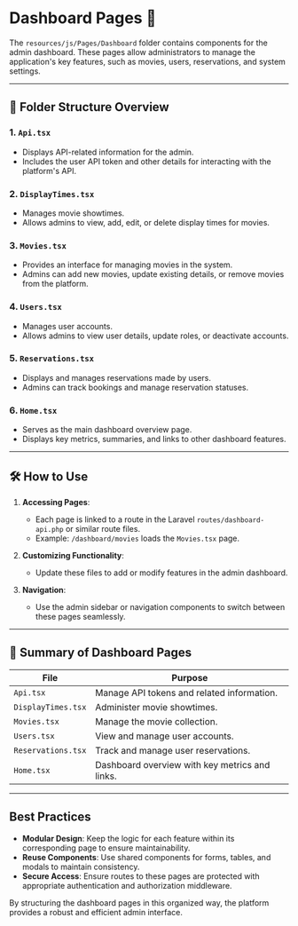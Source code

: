# Dashboard Pages 📂

The `resources/js/Pages/Dashboard` folder contains components for the admin dashboard. These pages allow administrators to manage the application's key features, such as movies, users, reservations, and system settings.

---

## 📂 Folder Structure Overview

### 1. **`Api.tsx`**

-   Displays API-related information for the admin.
-   Includes the user API token and other details for interacting with the platform's API.

### 2. **`DisplayTimes.tsx`**

-   Manages movie showtimes.
-   Allows admins to view, add, edit, or delete display times for movies.

### 3. **`Movies.tsx`**

-   Provides an interface for managing movies in the system.
-   Admins can add new movies, update existing details, or remove movies from the platform.

### 4. **`Users.tsx`**

-   Manages user accounts.
-   Allows admins to view user details, update roles, or deactivate accounts.

### 5. **`Reservations.tsx`**

-   Displays and manages reservations made by users.
-   Admins can track bookings and manage reservation statuses.

### 6. **`Home.tsx`**

-   Serves as the main dashboard overview page.
-   Displays key metrics, summaries, and links to other dashboard features.

---

## 🛠️ How to Use

1. **Accessing Pages**:

    - Each page is linked to a route in the Laravel `routes/dashboard-api.php` or similar route files.
    - Example: `/dashboard/movies` loads the `Movies.tsx` page.

2. **Customizing Functionality**:

    - Update these files to add or modify features in the admin dashboard.

3. **Navigation**:
    - Use the admin sidebar or navigation components to switch between these pages seamlessly.

---

## 🌟 Summary of Dashboard Pages

| **File**           | **Purpose**                                    |
| ------------------ | ---------------------------------------------- |
| `Api.tsx`          | Manage API tokens and related information.     |
| `DisplayTimes.tsx` | Administer movie showtimes.                    |
| `Movies.tsx`       | Manage the movie collection.                   |
| `Users.tsx`        | View and manage user accounts.                 |
| `Reservations.tsx` | Track and manage user reservations.            |
| `Home.tsx`         | Dashboard overview with key metrics and links. |

---

## Best Practices

-   **Modular Design**: Keep the logic for each feature within its corresponding page to ensure maintainability.
-   **Reuse Components**: Use shared components for forms, tables, and modals to maintain consistency.
-   **Secure Access**: Ensure routes to these pages are protected with appropriate authentication and authorization middleware.

By structuring the dashboard pages in this organized way, the platform provides a robust and efficient admin interface.
